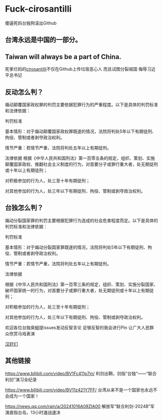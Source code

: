 # Fuck-cirosantilli
傻逼死妈台独狗滚出Github

## 台湾永远是中国的一部分。

## Taiwan will always be a part of China.

死爹烂妈的[cirosantilli](./etc.md)不仅在Github上传垃圾恶心人 而且试图分裂祖国 侮辱习近平总书记

## 反动怎么判？

煽动颠覆国家政权罪的判罚主要依据犯罪行为的严重程度。以下是具体的判罚标准和法律依据：

判罚标准

基本情形：对于煽动颠覆国家政权罪既遂的情况，法院将判处5年以下有期徒刑、拘役、管制或者剥夺政治权利。

情节严重：若情节严重，法院将判处五年以上有期徒刑。

法律依据
根据《中华人民共和国刑法》第一百零五条的规定，组织、策划、实施颠覆国家政权、推翻社会主义制度的行为，对首要分子或罪行重大者，处无期徒刑或十年以上有期徒刑；

对积极参加的行为人，处三至十年有期徒刑；

对其他参加的行为人，处三年以下有期徒刑、拘役、管制或剥夺政治权利。

## 台独怎么判？

煽动分裂国家罪的判罚主要根据犯罪行为造成的社会危害程度而定。以下是具体的判罚标准和法律依据：

判罚标准

基本情形：对于煽动分裂国家罪既遂的情况，法院将判处5年以下有期徒刑、拘役、管制或者剥夺政治权利。

情节严重：若情节严重，法院将判处五年以上有期徒刑。

法律依据

根据《中华人民共和国刑法》第一百零三条的规定，组织、策划、实施分裂国家、破坏国家统一的行为，对首要分子或罪行重大者，处无期徒刑或十年以上有期徒刑；

对积极参加的行为人，处三至十年有期徒刑；

对其他参加的行为人，处三年以下有期徒刑、拘役、管制或剥夺政治权利。

欢迎各位台独臭蛆提issues发动反智言论 足够反智的我会进行Pin 让广大人民群众欣赏马戏表演

[汉奸们](./汉奸/hj.md)

## 其他链接

https://www.bilibili.com/video/BV1Fc411p7jn/     利剑出鞘，剑指“台独”——“联合利剑”演习全纪录

https://www.bilibili.com/video/BV11z421Y7FF/     台湾从来不是一个国家也永远不会成为一个国家！

https://news.qq.com/rain/a/20241016A09ZIA00      解放军“联合利剑-2024B”军演直指台岛，13小时速战速决
